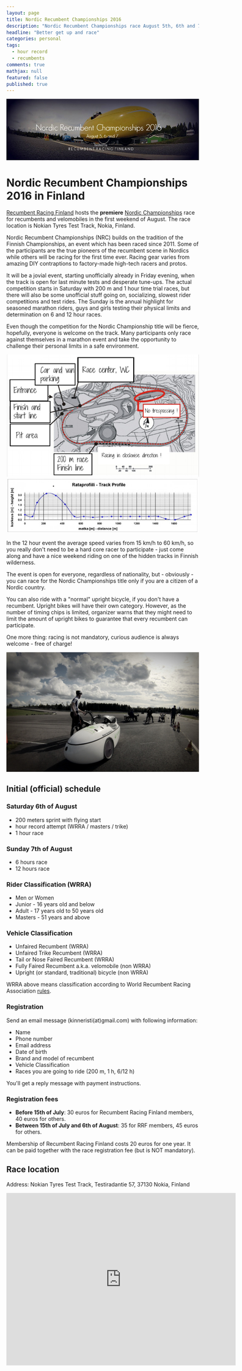 ```yaml
---
layout: page
title: Nordic Recumbent Championships 2016
description: "Nordic Recumbent Championships race August 5th, 6th and 7th"
headline: "Better get up and race"
categories: personal
tags: 
  - hour record
  - recumbents
comments: true
mathjax: null
featured: false
published: true
---
```


[![Race banner](/images/NRC2016-front.jpg)](http://rrfi.fi/nrc16)

# Nordic Recumbent Championships 2016 in Finland

[Recumbent Racing Finland](http://rrfi.fi) hosts the **premiere** 
[Nordic Championships](http://rrfi.fi/nrc16) 
race for recumbents and velomobiles in the first weekend of August. The race location is
Nokian Tyres Test Track, Nokia, Finland.


Nordic Recumbent Championships (NRC) builds on the tradition of the Finnish Championships, 
an event which has been raced since 2011.
Some of the participants are the true pioneers of the recumbent scene in 
Nordics while others will be racing for the first time ever. 
Racing gear varies from amazing DIY contraptions to factory-made high-tech racers and protos.


It will be a jovial event, starting unofficially already in Friday evening, when the track is 
open for last minute tests and desperate tune-ups. The actual competition starts in Saturday with 
200 m and 1 hour time trial races, but there will also be some unofficial stuff going on, 
socializing, slowest rider competitions and test rides. The Sunday is the annual highlight for seasoned 
marathon riders, guys and girls testing their physical limits and determination
on 6 and 12 hour races. 

Even though the competition for the Nordic Championship title will be fierce, hopefully, 
everyone is welcome on the track. Many participants only race against themselves 
in a marathon event and take the opportunity to challenge their personal limits 
in a safe environment. 

![Circuit](/images/Nokia.jpg "Nokian tyres test track during the NRC")
![Track profile](/images/Nokian-radan-profiili.jpg "Track profile")

In the 12 hour event the average speed varies from 15 km/h to 60 km/h, so
you really don't need to be a hard core racer to participate - just come along and 
have a nice weekend riding on one of the hidden tracks in Finnish wilderness.

The event is open for everyone, regardless of nationality, but - obviously - you can 
race for the Nordic Championships title only if you are a citizen of a Nordic country.

You can also ride with a "normal" upright bicycle, if you don't have a recumbent. 
Upright bikes will have their own category. However, as the number of timing chips is
limited, organizer warns that they might need to limit the amount of upright bikes 
to guarantee that every recumbent can participate. 

One more thing: racing is not mandatory, curious audience is always welcome - free of charge!

![Race is over](/images/GOPR1278.jpg "Race is over")

## Initial (official) schedule

### Saturday 6th of August
- 200 meters sprint with flying start
- hour record attempt (WRRA / masters / trike)
- 1 hour race

### Sunday 7th of August
- 6 hours race
- 12 hours race

### Rider Classification (WRRA)
- Men or Women
- Junior - 16 years old and below
- Adult - 17 years old to 50 years old
- Masters - 51 years and above

### Vehicle Classification
- Unfaired Recumbent (WRRA) 
- Unfaired Trike Recumbent (WRRA)
- Tail or Nose Faired Recumbent (WRRA)
- Fully Faired Recumbent a.k.a. velomobile (non WRRA)
- Upright (or standard, traditional) bicycle (non WRRA)
 
WRRA above means classification according to World Recumbent Racing Association 
[rules](http://www.recumbents.com/wrra/rules.htm).

### Registration
Send an email message (kinneristi(at)gmail.com) with following information:

- Name
- Phone number
- Email address
- Date of birth
- Brand and model of recumbent
- Vehicle Classification
- Races you are going to ride (200 m, 1 h, 6/12 h)

You'll get a reply message with payment instructions.

### Registration fees

- **Before 15th of July**: 30 euros for Recumbent Racing Finland members, 40 euros for others.
- **Between 15th of July and 6th of August**: 35 for RRF members, 45 euros for others.

Membership of Recumbent Racing Finland costs 20 euros for one year. It can be paid 
together with the race registration fee (but is NOT mandatory).

## Race location

Address: Nokian Tyres Test Track, Testiradantie 57, 37130 Nokia, Finland

<iframe src="https://www.google.com/maps/embed?pb=!1m14!1m8!1m3!1d15225.885497891142!2d23.5087634!3d61.5088412!3m2!1i1024!2i768!4f13.1!3m3!1m2!1s0x468ed7af47683297%3A0xfeee2f3c933d6eff!2sTestiradantie+57%2C+39150+Nokia%2C+Finland!5e0!3m2!1sen!2sus!4v1458636335852" width="600" height="450" frameborder="0" style="border:0" allowfullscreen></iframe>
